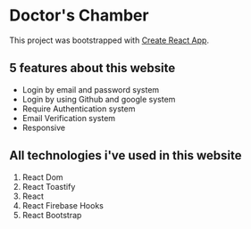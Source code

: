 # Doctor's Chamber

This project was bootstrapped with [Create React App](https://github.com/facebook/create-react-app).

## 5 features about this website

- Login by email and password system
- Login by using Github and google system
- Require Authentication system
- Email Verification system
- Responsive

## All technologies i've used in this website

1. React Dom
2. React Toastify
3. React
4. React Firebase Hooks
5. React Bootstrap
